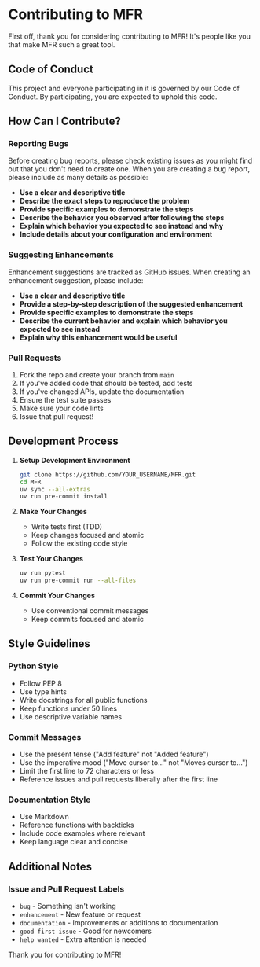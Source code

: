 # Contributing to MFR

First off, thank you for considering contributing to MFR! It's people like you that make MFR such a great tool.

## Code of Conduct

This project and everyone participating in it is governed by our Code of Conduct. By participating, you are expected to uphold this code.

## How Can I Contribute?

### Reporting Bugs

Before creating bug reports, please check existing issues as you might find out that you don't need to create one. When you are creating a bug report, please include as many details as possible:

- **Use a clear and descriptive title**
- **Describe the exact steps to reproduce the problem**
- **Provide specific examples to demonstrate the steps**
- **Describe the behavior you observed after following the steps**
- **Explain which behavior you expected to see instead and why**
- **Include details about your configuration and environment**

### Suggesting Enhancements

Enhancement suggestions are tracked as GitHub issues. When creating an enhancement suggestion, please include:

- **Use a clear and descriptive title**
- **Provide a step-by-step description of the suggested enhancement**
- **Provide specific examples to demonstrate the steps**
- **Describe the current behavior and explain which behavior you expected to see instead**
- **Explain why this enhancement would be useful**

### Pull Requests

1. Fork the repo and create your branch from `main`
2. If you've added code that should be tested, add tests
3. If you've changed APIs, update the documentation
4. Ensure the test suite passes
5. Make sure your code lints
6. Issue that pull request!

## Development Process

1. **Setup Development Environment**
   ```bash
   git clone https://github.com/YOUR_USERNAME/MFR.git
   cd MFR
   uv sync --all-extras
   uv run pre-commit install
   ```

2. **Make Your Changes**
   - Write tests first (TDD)
   - Keep changes focused and atomic
   - Follow the existing code style

3. **Test Your Changes**
   ```bash
   uv run pytest
   uv run pre-commit run --all-files
   ```

4. **Commit Your Changes**
   - Use conventional commit messages
   - Keep commits focused and atomic

## Style Guidelines

### Python Style

- Follow PEP 8
- Use type hints
- Write docstrings for all public functions
- Keep functions under 50 lines
- Use descriptive variable names

### Commit Messages

- Use the present tense ("Add feature" not "Added feature")
- Use the imperative mood ("Move cursor to..." not "Moves cursor to...")
- Limit the first line to 72 characters or less
- Reference issues and pull requests liberally after the first line

### Documentation Style

- Use Markdown
- Reference functions with backticks
- Include code examples where relevant
- Keep language clear and concise

## Additional Notes

### Issue and Pull Request Labels

- `bug` - Something isn't working
- `enhancement` - New feature or request
- `documentation` - Improvements or additions to documentation
- `good first issue` - Good for newcomers
- `help wanted` - Extra attention is needed

Thank you for contributing to MFR!
